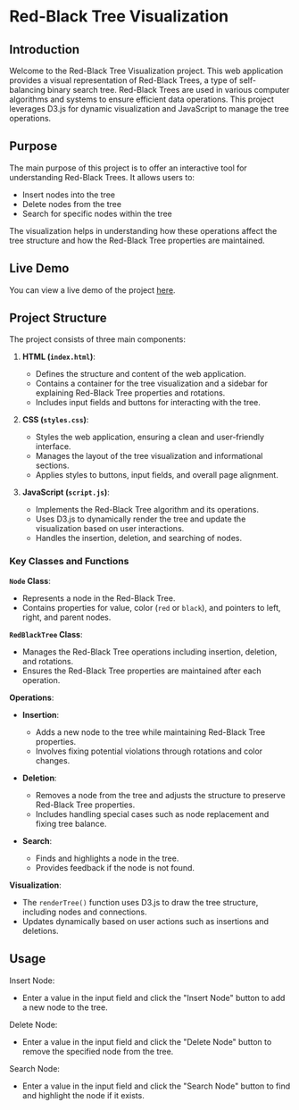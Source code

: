 # Red-Black Tree Visualization

## Introduction

Welcome to the Red-Black Tree Visualization project. This web application provides a visual representation of Red-Black Trees, a type of self-balancing binary search tree. Red-Black Trees are used in various computer algorithms and systems to ensure efficient data operations. This project leverages D3.js for dynamic visualization and JavaScript to manage the tree operations.

## Purpose

The main purpose of this project is to offer an interactive tool for understanding Red-Black Trees. It allows users to:
- Insert nodes into the tree
- Delete nodes from the tree
- Search for specific nodes within the tree

The visualization helps in understanding how these operations affect the tree structure and how the Red-Black Tree properties are maintained.

## Live Demo

You can view a live demo of the project [here](https://sabr5840.github.io/Red-Black-Tree-Visualization/).


## Project Structure

The project consists of three main components:

1. **HTML (`index.html`)**:
   - Defines the structure and content of the web application.
   - Contains a container for the tree visualization and a sidebar for explaining Red-Black Tree properties and rotations.
   - Includes input fields and buttons for interacting with the tree.

2. **CSS (`styles.css`)**:
   - Styles the web application, ensuring a clean and user-friendly interface.
   - Manages the layout of the tree visualization and informational sections.
   - Applies styles to buttons, input fields, and overall page alignment.

3. **JavaScript (`script.js`)**:
   - Implements the Red-Black Tree algorithm and its operations.
   - Uses D3.js to dynamically render the tree and update the visualization based on user interactions.
   - Handles the insertion, deletion, and searching of nodes.

### Key Classes and Functions

**`Node` Class**:
- Represents a node in the Red-Black Tree.
- Contains properties for value, color (`red` or `black`), and pointers to left, right, and parent nodes.

**`RedBlackTree` Class**:
- Manages the Red-Black Tree operations including insertion, deletion, and rotations.
- Ensures the Red-Black Tree properties are maintained after each operation.

**Operations**:
- **Insertion**:
  - Adds a new node to the tree while maintaining Red-Black Tree properties.
  - Involves fixing potential violations through rotations and color changes.

- **Deletion**:
  - Removes a node from the tree and adjusts the structure to preserve Red-Black Tree properties.
  - Includes handling special cases such as node replacement and fixing tree balance.

- **Search**:
  - Finds and highlights a node in the tree.
  - Provides feedback if the node is not found.

**Visualization**:
- The `renderTree()` function uses D3.js to draw the tree structure, including nodes and connections.
- Updates dynamically based on user actions such as insertions and deletions.

## Usage

Insert Node:
- Enter a value in the input field and click the "Insert Node" button to add a new node to the tree.

Delete Node:
- Enter a value in the input field and click the "Delete Node" button to remove the specified node from the tree.

Search Node:
- Enter a value in the input field and click the "Search Node" button to find and highlight the node if it exists.

